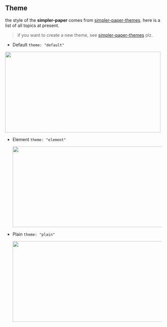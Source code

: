 ## Theme

the style of the **simpler-paper** comes from [simpler-paper-themes](https://github.com/DhyanaChina/simpler-paper-themes).
here is a list of all topics at present.   

> if you want to create a new theme, see [simpler-paper-themes](https://github.com/DhyanaChina/simpler-paper-themes) plz.

- Default `theme: "default"`

 <img src="http://static.wittsay.cc/simpler-paper-default.png?imageView2/2/w/1000/h/500/" width="500" height="260">
 
- Element `theme: "element"`

  <img src="http://static.wittsay.cc/simpler-paper-examples-3.png?imageView2/2/w/1000/h/500/" width="500" height="260">

- Plain `theme: "plain"`

  <img src="http://static.wittsay.cc/simpler-paper-theme3.png?imageView2/2/w/1000/h/500/" width="500" height="260">
